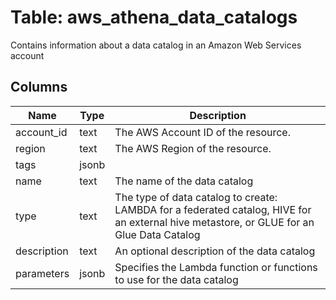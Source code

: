 
# Table: aws_athena_data_catalogs
Contains information about a data catalog in an Amazon Web Services account
## Columns
| Name        | Type           | Description  |
| ------------- | ------------- | -----  |
|account_id|text|The AWS Account ID of the resource.|
|region|text|The AWS Region of the resource.|
|tags|jsonb||
|name|text|The name of the data catalog|
|type|text|The type of data catalog to create: LAMBDA for a federated catalog, HIVE for an external hive metastore, or GLUE for an Glue Data Catalog|
|description|text|An optional description of the data catalog|
|parameters|jsonb|Specifies the Lambda function or functions to use for the data catalog|
